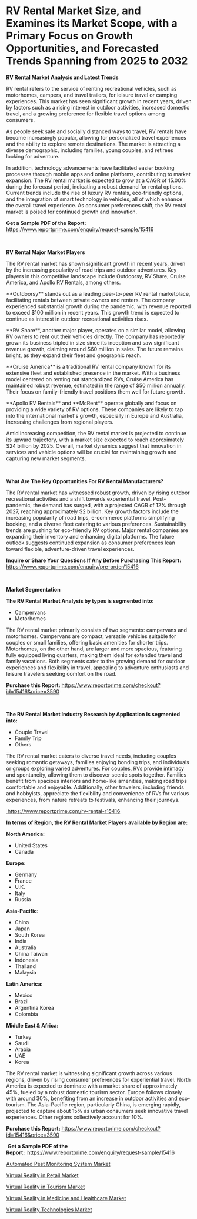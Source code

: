 <p><h1>RV Rental Market Size, and Examines its Market Scope, with a Primary Focus on Growth Opportunities, and Forecasted Trends Spanning from 2025 to 2032</h1></p><p><strong>RV Rental Market Analysis and Latest Trends</strong></p>
<p><p>RV rental refers to the service of renting recreational vehicles, such as motorhomes, campers, and travel trailers, for leisure travel or camping experiences. This market has seen significant growth in recent years, driven by factors such as a rising interest in outdoor activities, increased domestic travel, and a growing preference for flexible travel options among consumers. </p><p>As people seek safe and socially distanced ways to travel, RV rentals have become increasingly popular, allowing for personalized travel experiences and the ability to explore remote destinations. The market is attracting a diverse demographic, including families, young couples, and retirees looking for adventure.</p><p>In addition, technology advancements have facilitated easier booking processes through mobile apps and online platforms, contributing to market expansion. The RV rental market is expected to grow at a CAGR of 15.00% during the forecast period, indicating a robust demand for rental options. Current trends include the rise of luxury RV rentals, eco-friendly options, and the integration of smart technology in vehicles, all of which enhance the overall travel experience. As consumer preferences shift, the RV rental market is poised for continued growth and innovation.</p></p>
<p><strong>Get a Sample PDF of the Report:&nbsp;</strong> <a href="https://www.reportprime.com/enquiry/request-sample/15416?utm_campaign=1834&utm_medium=2&utm_source=Github&utm_content=ia&utm_term=20032025&utm_id=rv-rental">https://www.reportprime.com/enquiry/request-sample/15416</a></p>
<p>&nbsp;</p>
<p><strong>RV Rental Major Market Players</strong></p>
<p><p>The RV rental market has shown significant growth in recent years, driven by the increasing popularity of road trips and outdoor adventures. Key players in this competitive landscape include Outdoorsy, RV Share, Cruise America, and Apollo RV Rentals, among others.</p><p>**Outdoorsy** stands out as a leading peer-to-peer RV rental marketplace, facilitating rentals between private owners and renters. The company experienced substantial growth during the pandemic, with revenue reported to exceed $100 million in recent years. This growth trend is expected to continue as interest in outdoor recreational activities rises.</p><p>**RV Share**, another major player, operates on a similar model, allowing RV owners to rent out their vehicles directly. The company has reportedly grown its business tripled in size since its inception and saw significant revenue growth, claiming around $60 million in sales. The future remains bright, as they expand their fleet and geographic reach.</p><p>**Cruise America** is a traditional RV rental company known for its extensive fleet and established presence in the market. With a business model centered on renting out standardized RVs, Cruise America has maintained robust revenue, estimated in the range of $50 million annually. Their focus on family-friendly travel positions them well for future growth.</p><p>**Apollo RV Rentals** and **McRent** operate globally and focus on providing a wide variety of RV options. These companies are likely to tap into the international market's growth, especially in Europe and Australia, increasing challenges from regional players.</p><p>Amid increasing competition, the RV rental market is projected to continue its upward trajectory, with a market size expected to reach approximately $24 billion by 2025. Overall, market dynamics suggest that innovation in services and vehicle options will be crucial for maintaining growth and capturing new market segments.</p></p>
<p>&nbsp;</p>
<p><strong>What Are The Key Opportunities For RV Rental Manufacturers?</strong></p>
<p><p>The RV rental market has witnessed robust growth, driven by rising outdoor recreational activities and a shift towards experiential travel. Post-pandemic, the demand has surged, with a projected CAGR of 12% through 2027, reaching approximately $2 billion. Key growth factors include the increasing popularity of road trips, e-commerce platforms simplifying booking, and a diverse fleet catering to various preferences. Sustainability trends are pushing for eco-friendly RV options. Major rental companies are expanding their inventory and enhancing digital platforms. The future outlook suggests continued expansion as consumer preferences lean toward flexible, adventure-driven travel experiences.</p></p>
<p><strong>Inquire or Share Your Questions If Any Before Purchasing This Report:</strong> <a href="https://www.reportprime.com/enquiry/pre-order/15416?utm_campaign=1834&utm_medium=2&utm_source=Github&utm_content=ia&utm_term=20032025&utm_id=rv-rental">https://www.reportprime.com/enquiry/pre-order/15416</a></p>
<p>&nbsp;</p>
<p><strong>Market Segmentation</strong></p>
<p><strong>The RV Rental Market Analysis by types is segmented into:</strong></p>
<p><ul><li>Campervans</li><li>Motorhomes</li></ul></p>
<p><p>The RV rental market primarily consists of two segments: campervans and motorhomes. Campervans are compact, versatile vehicles suitable for couples or small families, offering basic amenities for shorter trips. Motorhomes, on the other hand, are larger and more spacious, featuring fully equipped living quarters, making them ideal for extended travel and family vacations. Both segments cater to the growing demand for outdoor experiences and flexibility in travel, appealing to adventure enthusiasts and leisure travelers seeking comfort on the road.</p></p>
<p><strong>Purchase this Report:&nbsp;</strong><a href="https://www.reportprime.com/checkout?id=15416&price=3590&utm_campaign=1834&utm_medium=2&utm_source=Github&utm_content=ia&utm_term=20032025&utm_id=rv-rental">https://www.reportprime.com/checkout?id=15416&price=3590</a></p>
<p>&nbsp;</p>
<p><strong>The RV Rental Market Industry Research by Application is segmented into:</strong></p>
<p><ul><li>Couple Travel</li><li>Family Trip</li><li>Others</li></ul></p>
<p><p>The RV rental market caters to diverse travel needs, including couples seeking romantic getaways, families enjoying bonding trips, and individuals or groups exploring varied adventures. For couples, RVs provide intimacy and spontaneity, allowing them to discover scenic spots together. Families benefit from spacious interiors and home-like amenities, making road trips comfortable and enjoyable. Additionally, other travelers, including friends and hobbyists, appreciate the flexibility and convenience of RVs for various experiences, from nature retreats to festivals, enhancing their journeys.</p></p>
<p><a href="https://www.reportprime.com/rv-rental-r15416?utm_campaign=1834&utm_medium=2&utm_source=Github&utm_content=ia&utm_term=20032025&utm_id=rv-rental">&nbsp;https://www.reportprime.com/rv-rental-r15416</a></p>
<p><strong>In terms of Region, the RV Rental Market Players available by Region are:</strong></p>
<p>
    <p> <strong> North America: </strong>
        <ul>
            <li>United States</li>
            <li>Canada</li>
        </ul>
        </p> 
    <p> <strong> Europe: </strong>
        <ul>
            <li>Germany</li>
            <li>France</li>
            <li>U.K.</li>
            <li>Italy</li>
            <li>Russia</li>
        </ul>
        </p> 
    <p> <strong> Asia-Pacific: </strong>
        <ul>
            <li>China</li>
            <li>Japan</li>
            <li>South Korea</li>
            <li>India</li>
            <li>Australia</li>
            <li>China Taiwan</li>
            <li>Indonesia</li>
            <li>Thailand</li>
            <li>Malaysia</li>
        </ul>
        </p> 
    <p> <strong> Latin America: </strong>
        <ul>
            <li>Mexico</li>
            <li>Brazil</li>
            <li>Argentina Korea</li>
            <li>Colombia</li>
        </ul>
        </p> 
    <p> <strong> Middle East & Africa: </strong>
        <ul>
            <li>Turkey</li>
            <li>Saudi</li>
            <li>Arabia</li>
            <li>UAE</li>
            <li>Korea</li>
        </ul>
    </p>
    </p>
<p><p>The RV rental market is witnessing significant growth across various regions, driven by rising consumer preferences for experiential travel. North America is expected to dominate with a market share of approximately 45%, fueled by a robust domestic tourism sector. Europe follows closely with around 30%, benefiting from an increase in outdoor activities and eco-tourism. The Asia-Pacific region, particularly China, is emerging rapidly, projected to capture about 15% as urban consumers seek innovative travel experiences. Other regions collectively account for 10%.</p></p>
<p><strong>Purchase this Report: </strong><a href="https://www.reportprime.com/checkout?id=15416&price=3590&utm_campaign=1834&utm_medium=2&utm_source=Github&utm_content=ia&utm_term=20032025&utm_id=rv-rental">https://www.reportprime.com/checkout?id=15416&price=3590</a></p>
<p>&nbsp;<strong>Get a Sample PDF of the Report:&nbsp;&nbsp;</strong><a href="https://www.reportprime.com/enquiry/request-sample/15416?utm_campaign=1834&utm_medium=2&utm_source=Github&utm_content=ia&utm_term=20032025&utm_id=rv-rental">https://www.reportprime.com/enquiry/request-sample/15416</a></p>
<p><strong></strong></p>
<p><p><a href="https://github.com/gerdabatiskzv9/Market-Research-Report-List-1/blob/main/automated-pest-monitoring-system-market.md?utm_campaign=1834&utm_medium=2&utm_source=Github&utm_content=ia&utm_term=20032025&utm_id=rv-rental">Automated Pest Monitoring System Market</a></p><p><a href="https://github.com/sungbruington660/Market-Research-Report-List-1/blob/main/virtual-reality-in-retail-market.md?utm_campaign=1834&utm_medium=2&utm_source=Github&utm_content=ia&utm_term=20032025&utm_id=rv-rental">Virtual Reality in Retail Market</a></p><p><a href="https://github.com/adyawafurber1/Market-Research-Report-List-1/blob/main/virtual-reality-in-tourism-market.md?utm_campaign=1834&utm_medium=2&utm_source=Github&utm_content=ia&utm_term=20032025&utm_id=rv-rental">Virtual Reality in Tourism Market</a></p><p><a href="https://github.com/pimanoruman/Market-Research-Report-List-1/blob/main/virtual-reality-in-medicine-and-healthcare-market.md?utm_campaign=1834&utm_medium=2&utm_source=Github&utm_content=ia&utm_term=20032025&utm_id=rv-rental">Virtual Reality in Medicine and Healthcare Market</a></p><p><a href="https://github.com/bensemilia864/Market-Research-Report-List-1/blob/main/virtual-reality-technologies-market.md?utm_campaign=1834&utm_medium=2&utm_source=Github&utm_content=ia&utm_term=20032025&utm_id=rv-rental">Virtual Reality Technologies Market</a></p></p>